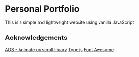 # Personal Portfolio

This is a simple and lightweight website using vanilla JavaScript

## Acknowledgements

[AOS - Animate on scroll library](https://github.com/michalsnik/aos)
[Type.js](https://github.com/mattboldt/typed.js)
[Font Awesome](https://fontawesome.com/)
